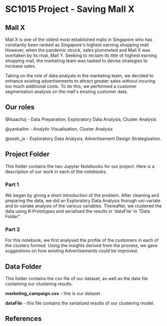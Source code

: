# SC1015 Project - Saving Mall X
## Mall X
Mall X is one of the oldest most established malls in Singapore who has constantly been ranked as Singapore's highest earning shopping mall. 
However, when the pandemic struck, sales plummeted and Mall X was overtaken by its rival, Mall Y. Seeking to reclaim its title of highest earning shopping mall, the marketing team was tasked to devise strategies to increase sales.

Taking on the role of data analysts in the marketing team, we decided to enhance existing advertisements to attract greater sales without incuring too much additional costs. To do this, we performed a customer segmentation analysis on the mall's existing customer data.


## Our roles
@Isaachzj - Data Preparation, Exploratory Data Analysis, Cluster Analysis

@yankailim - Analytic Visualisation, Cluster Analysis

@seah_js - Exploratory Data Analysis, Advertisement Design Strategisation.


## Project Folder
This folder contains the two Jupyter Notebooks for our project. Here is a description of our work in each of the notebooks.

### Part 1
We began by giving a short introduction of the problem. After cleaning and preparing the data, we did an Exploratory Data Analysis thorugh uni-variate and bi-variate analysis of the various variables. Thereafter, we clustered the data using K-Prototypes and serialised the results in 'dataFile' in "Data Folder". 

### Part 2 
For this notebook, we first analysed the profile of the customers in each of the clusters formed. Using the insights derived from the process, we gave suggestions on how existing Advertisements could be improved.


## Data Folder
This folder contains the csv file of our dataset, as well as the data file containing our clustering results.

**marketing_campaign.csv** - this is our dataset

**dataFile** - this file contains the serialized results of our clustering model.


## References

